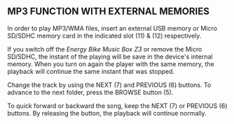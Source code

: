 ## MP3 FUNCTION WITH EXTERNAL MEMORIES

In order to play MP3/WMA files, insert an external USB memory or Micro SD/SDHC memory card in the indicated slot (11) & (12) respectively.

If you switch off the *Energy Bike Music Box Z3* or remove the Micro SD/SDHC, the instant of the playing will be save in the device's internal memory.  When you turn on again the player with the same memory, the playback will continue the same instant that was stopped.

Change the track by using the NEXT (7) and PREVIOUS (6) buttons. To advance to the next folder, press the BROWSE button (5).

To quick forward or backward the song, keep the NEXT (7) or PREVIOUS (6) buttons. By releasing the button, the playback will continue normally.
